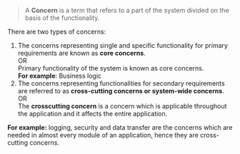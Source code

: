 > A **Concern** is a term that refers to a part of the system divided on the basis of the functionality.

There are two types of concerns:

1.  The concerns representing single and specific functionality for primary requirements are known as **core concerns**.  
    OR  
    Primary functionality of the system is known as core concerns.  
    **For example**: Business logic
2.  The concerns representing functionalities for secondary requirements are referred to as **cross-cutting concerns or system-wide concerns**.  
    OR  
    The **crosscutting concern** is a concern which is applicable throughout the application and it affects the entire application.

**For example:** logging, security and data transfer are the concerns which are needed in almost every module of an application, hence they are cross-cutting concerns.


